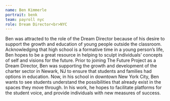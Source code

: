 ```yaml
---
name: Ben Kimmerle
portrait: benk
team: payroll nyc
role: Dream Director<br>NYC
---
```

Ben was attracted to the role of the Dream Director because of his desire to support the growth and education of young people outside the classroom. Acknowledging that high school is a formative time in a young person’s life, Ben hopes to be a great resource in helping to sculpt individuals’ concepts of self and visions for the future. Prior to joining The Future Project as a Dream Director, Ben was supporting the growth and development of the charter sector in Newark, NJ to ensure that students and families had options in education. Now, in his school in downtown New York City, Ben wants to see students understand the possibilities that already exist in the spaces they move through. In his work, he hopes to facilitate platforms for the student voice, and provide individuals with new measures of success.